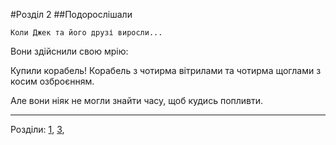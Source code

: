 #Розділ 2
##Подорослішали

    Коли Джек та його друзі виросли...

Вони здійснили свою мрію:

Купили корабель! Корабель з чотирма вітрилами та чотирма щоглами з косим озброєнням.

Але вони ніяк не могли знайти часу, щоб кудись попливти.

----
Розділи:
[1](Розділ01.md),
[3](Розділ03.md),
